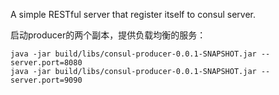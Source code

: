 A simple RESTful server that register itself to consul server.

启动producer的两个副本，提供负载均衡的服务：
```shell
java -jar build/libs/consul-producer-0.0.1-SNAPSHOT.jar --server.port=8080
java -jar build/libs/consul-producer-0.0.1-SNAPSHOT.jar --server.port=9090
```
